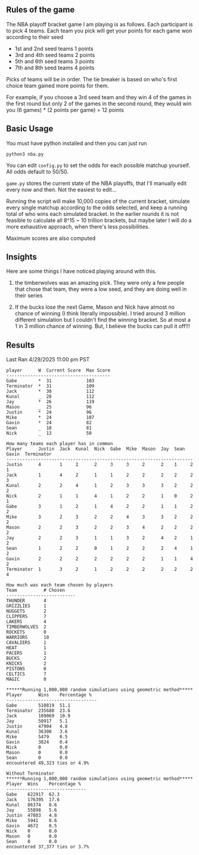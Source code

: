 Rules of the game
---
The NBA playoff bracket game I am playing is as follows. 
Each participant is to pick 4 teams. Each team you pick will get your points for each game won according to their seed
- 1st and 2nd seed teams 1 points
- 3rd and 4th seed teams 2 points
- 5th and 6th seed teams 3 points
- 7th and 8th seed teams 4 points

Picks of teams will be in order. The tie breaker is based on who's first choice team gained more points for them.

For example, if you choose a 3rd seed team and they win 4 of the games in the first round but only 2 of the games in the second round, they would win you (6 games) * (2 points per game) = 12 points

Basic Usage
---
You must have python installed and then you can just run

```python3 nba.py```

You can edit ```config.py``` to set the odds for each possible matchup yourself. All odds default to 50/50.

```game.py``` stores the current state of the NBA playoffs, that I'll manually edit every now and then. Not the easiest to edit...

Running the script will make 10,000 copies of the current bracket, simulate every single matchup according to the odds selected, and keep a running total of who wins each simulated bracket.
In the earlier rounds it is not feasible to calculate all 8^15 ~ 10 trillion brackets, but maybe later I will do a more exhaustive approach, when there's less possibilities.

Maximum scores are also computed

Insights
---
Here are some things I have noticed playing around with this.

1) the timberwolves was an amazing pick. They were only a few people that chose that team, they were a low seed, and they are doing well in their series

2) If the bucks lose the next Game, Mason and Nick have almost no chance of winning (I think literally impossible). I tried around 3 million different simulation but I couldn't find the winning bracket. So at most a 1 in 3 million chance of winning.
But, I believe the bucks can pull it off!!!

Results
---
Last Ran 4/29/2025 11:00 pm PST
```
player      W  Current Score  Max Score
---------------------------------------
Gabe        *  31             103      
Terminator  *  31             109      
Jack        *  30             112      
Kunal       _  28             112      
Jay         *  26             119      
Mason       _  25             96       
Justin      *  24             96       
Mike        *  24             107      
Gavin       *  24             82       
Sean        _  18             81       
Nick        _  13             50       

How many teams each player has in common
Player      Justin  Jack  Kunal  Nick  Gabe  Mike  Mason  Jay  Sean  Gavin  Terminator
----------------------------------------------------------------------
Justin      4       1     2      2     3     3     2      2    1     2      1         
Jack        1       4     2      1     1     2     2      2    2     2      3         
Kunal       2       2     4      1     2     3     3      3    2     2      2         
Nick        2       1     1      4     1     2     2      1    0     2      1         
Gabe        3       1     2      1     4     2     2      1    1     2      2         
Mike        3       2     3      2     2     4     3      3    2     2      2         
Mason       2       2     3      2     2     3     4      2    2     2      2         
Jay         2       2     3      1     1     3     2      4    2     1      2         
Sean        1       2     2      0     1     2     2      2    4     1      2         
Gavin       2       2     2      2     2     2     2      1    1     4      2         
Terminator  1       3     2      1     2     2     2      2    2     2      4         

How much was each team chosen by players
Team          # Chosen
--------------------------
THUNDER       4       
GRIZZLIES     1       
NUGGETS       2       
CLIPPERS      7       
LAKERS        4       
TIMBERWOLVES  2       
ROCKETS       0       
WARRIORS      10      
CAVALIERS     1       
HEAT          1       
PACERS        1       
BUCKS         2       
KNICKS        2       
PISTONS       0       
CELTICS       7       
MAGIC         0       

******Running 1,000,000 random simulations using geometric method*****
Player      Wins    Percentage %
----------------------------------
Gabe        510819  51.1        
Terminator  235688  23.6        
Jack        109069  10.9        
Jay         50917   5.1         
Justin      47904   4.8         
Kunal       36300   3.6         
Mike        5479    0.5         
Gavin       3824    0.4         
Nick        0       0.0         
Mason       0       0.0         
Sean        0       0.0         
encountered 49,323 ties or 4.9%

Without Terminator
******Running 1,000,000 random simulations using geometric method*****
Player  Wins    Percentage %
------------------------------
Gabe    622917  62.3        
Jack    176395  17.6        
Kunal   86374   8.6         
Jay     55898   5.6         
Justin  47803   4.8         
Mike    5941    0.6         
Gavin   4672    0.5         
Nick    0       0.0         
Mason   0       0.0         
Sean    0       0.0         
encountered 37,377 ties or 3.7%
```